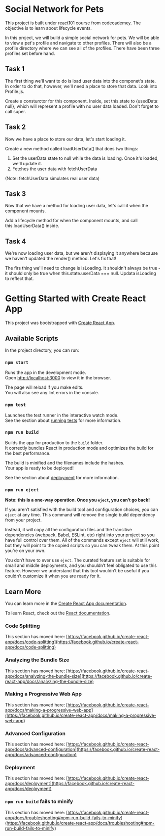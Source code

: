 # Social Network for Pets

This project is built under react101 course from codecademey.
The objective is to learn about lifecycle events.

In this project, we will build a simple social network for pets. We will be able to view a pet's profile and navigate to other profiles. There will also be a profile directory where we can see all of the profiles.
There have been three profiles set before hand.

## Task 1

The first thing we'll want to do is load user data into the componet's state. In order to do that, however, we'll need a place to store that data.
Look into Profile.js.

Create a consturctor for this component. Inside, set this.state to {usedData: null}, which will represent a profile with no user data loaded. Don't forget to call super.

## Task 2

Now we have a place to store our data, let's start loading it.

Create a new method called loadUserData() that does two things:

 <ol>
    <li>Set the userData state to null while the data is loading. Once it's loaded, we'll update it.</li>
    <li>Fetches the user data with fetchUserData</li>
 </ol>

(Note: fetchUserData simulates real user data)

## Task 3

Now that we have a method for loading user data, let's call it when the component mounts.

Add a lifecycle method for when the component mounts, and call this.loadUserData() inside.

## Task 4

We're now loading user data, but we aren't displaying it anywhere because we haven't updated the render() method. Let's fix that!

The firs thing we'll need to change is isLoading. It shouldn't always be true - it should only be true when this.state.userData === null. Updata isLoading to reflect that.

# Getting Started with Create React App

This project was bootstrapped with [Create React App](https://github.com/facebook/create-react-app).

## Available Scripts

In the project directory, you can run:

### `npm start`

Runs the app in the development mode.\
Open [http://localhost:3000](http://localhost:3000) to view it in the browser.

The page will reload if you make edits.\
You will also see any lint errors in the console.

### `npm test`

Launches the test runner in the interactive watch mode.\
See the section about [running tests](https://facebook.github.io/create-react-app/docs/running-tests) for more information.

### `npm run build`

Builds the app for production to the `build` folder.\
It correctly bundles React in production mode and optimizes the build for the best performance.

The build is minified and the filenames include the hashes.\
Your app is ready to be deployed!

See the section about [deployment](https://facebook.github.io/create-react-app/docs/deployment) for more information.

### `npm run eject`

**Note: this is a one-way operation. Once you `eject`, you can’t go back!**

If you aren’t satisfied with the build tool and configuration choices, you can `eject` at any time. This command will remove the single build dependency from your project.

Instead, it will copy all the configuration files and the transitive dependencies (webpack, Babel, ESLint, etc) right into your project so you have full control over them. All of the commands except `eject` will still work, but they will point to the copied scripts so you can tweak them. At this point you’re on your own.

You don’t have to ever use `eject`. The curated feature set is suitable for small and middle deployments, and you shouldn’t feel obligated to use this feature. However we understand that this tool wouldn’t be useful if you couldn’t customize it when you are ready for it.

## Learn More

You can learn more in the [Create React App documentation](https://facebook.github.io/create-react-app/docs/getting-started).

To learn React, check out the [React documentation](https://reactjs.org/).

### Code Splitting

This section has moved here: [https://facebook.github.io/create-react-app/docs/code-splitting](https://facebook.github.io/create-react-app/docs/code-splitting)

### Analyzing the Bundle Size

This section has moved here: [https://facebook.github.io/create-react-app/docs/analyzing-the-bundle-size](https://facebook.github.io/create-react-app/docs/analyzing-the-bundle-size)

### Making a Progressive Web App

This section has moved here: [https://facebook.github.io/create-react-app/docs/making-a-progressive-web-app](https://facebook.github.io/create-react-app/docs/making-a-progressive-web-app)

### Advanced Configuration

This section has moved here: [https://facebook.github.io/create-react-app/docs/advanced-configuration](https://facebook.github.io/create-react-app/docs/advanced-configuration)

### Deployment

This section has moved here: [https://facebook.github.io/create-react-app/docs/deployment](https://facebook.github.io/create-react-app/docs/deployment)

### `npm run build` fails to minify

This section has moved here: [https://facebook.github.io/create-react-app/docs/troubleshooting#npm-run-build-fails-to-minify](https://facebook.github.io/create-react-app/docs/troubleshooting#npm-run-build-fails-to-minify)
